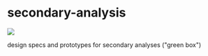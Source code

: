 # secondary-analysis

[![](https://img.shields.io/badge/slack-%23secondary--analysis-green.svg)](https://humancellatlas.slack.com/messages/secondary-analysis/)


design specs and prototypes for secondary analyses ("green box")
